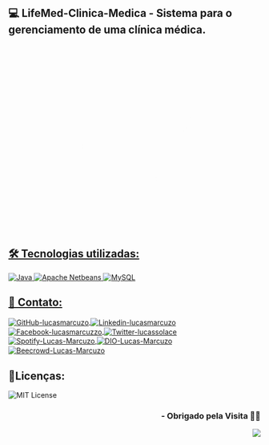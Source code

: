 ## 💻 LifeMed-Clinica-Medica - Sistema para o gerenciamento de uma clínica médica.

<p align="center">
<a href="https://github.com/lucasmarcuzo/LifeMed-Clinica-Medica/">
<img  width="650"  height="370"  src="presentation/LifeMed-Clinica-Medica.gif">
</p>

## 🛠 Tecnologias utilizadas:

![Java](https://img.shields.io/badge/Java-ED8B00?style=flat&logo=java&logoColor=white)
![Apache Netbeans](https://img.shields.io/badge/apache%20netbeans-1B6AC6?style=flat&logo=apache%20netbeans%20IDE&logoColor=white)
![MySQL](https://img.shields.io/badge/mysql-%2300f.svg?style=flat&logo=mysql&logoColor=white)

## 📱 Contato:

<div align="left">
    <a href="https://github.com/lucasmarcuzo" target="blank"><img align="center" src="https://github.com/rahuldkjain/github-profile-readme-generator/blob/master/src/images/icons/Social/github.svg" alt="GitHub-lucasmarcuzo" height="30" width="40" />
    </a>
    <a href="https://linkedin.com/in/lucasmarcuzo" target="blank"><img align="center" src="https://raw.githubusercontent.com/rahuldkjain/github-profile-readme-generator/master/src/images/icons/Social/linked-in-alt.svg" alt="Linkedin-lucasmarcuzo" height="30" width="40" />
    </a>  
    <a href="https://fb.com/lucasmarcuzzo" target="blank"><img align="center" src="https://raw.githubusercontent.com/rahuldkjain/github-profile-readme-generator/master/src/images/icons/Social/facebook.svg" alt="Facebook-lucasmarcuzzo" height="30" width="40" />
    </a>  
    <a href="https://twitter.com/lucassolace" target="blank"><img align="center" src="https://raw.githubusercontent.com/rahuldkjain/github-profile-readme-generator/master/src/images/icons/Social/twitter.svg" alt="Twitter-lucassolace" height="30" width="40" />
    </a>  
    <a href="https://open.spotify.com/user/12186237186" target="blank"><img align="center" src="https://github.com/rahuldkjain/github-profile-readme-generator/blob/master/src/images/icons/Social/spotify.svg" alt="Spotify-Lucas-Marcuzo" height="30" width="40" />
    </a>
    <a href="https://web.dio.me/users/lucas_marcuzo" target="_blank"><img align="center" src="https://web.dio.me/favicon/favicon-32x32.png" alt="DIO-Lucas-Marcuzo" height="35" width="37" />
    </a>
    <a href="https://www.beecrowd.com.br/judge/pt/profile/510115" target="blank"><img align="center" src="https://www.beecrowd.com.br/judge/favicon.ico?1635097036" alt="Beecrowd-Lucas-Marcuzo" height="40" width="40" />
    </a>
  <br>
</div>


## 📃Licenças:

![MIT License](https://img.shields.io/github/license/lucasmarcuzo/LifeMed-Clinica-Medica)

<div align="right"> <h3> - Obrigado pela Visita ✌🏻 </h3> </div> 
<p align="right"> <img src="https://visitor-badge.laobi.icu/badge?page_id=page.id=lucasmarcuzo/LifeMed"> </h3> </p>
